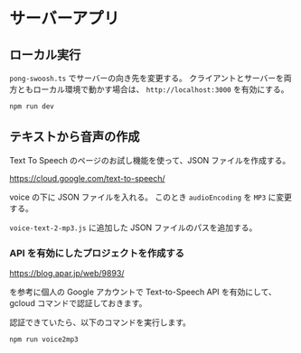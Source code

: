 # サーバーアプリ

## ローカル実行

`pong-swoosh.ts` でサーバーの向き先を変更する。
クライアントとサーバーを両方ともローカル環境で動かす場合は、 `http://localhost:3000` を有効にする。

```bash
npm run dev
```

## テキストから音声の作成

Text To Speech のページのお試し機能を使って、JSON ファイルを作成する。

https://cloud.google.com/text-to-speech/

voice の下に JSON ファイルを入れる。
このとき `audioEncoding` を `MP3` に変更する。

`voice-text-2-mp3.js` に追加した JSON ファイルのパスを追加する。

### API を有効にしたプロジェクトを作成する

https://blog.apar.jp/web/9893/

を参考に個人の Google アカウントで Text-to-Speech API を有効にして、 gcloud コマンドで認証しておきます。

認証できていたら、以下のコマンドを実行します。

```bash
npm run voice2mp3
```
